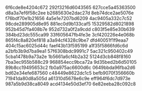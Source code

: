 6f6cde8e4204c672
292f3216d6043565
627cce5a45363500
d8a3a7ef6f58c2ee
b2685630e2dac27d
8eb74dce2ae5076e
f76bdf70e1b21656
4a5e1e7207bd6209
4ac9405a332c7c52
98cde289905d8e95
881ec0d9b133caf5
15329582d8021898
952b45d7fa408b7e
952d732a0f2a9cdd
c803f5e85e30b639
384bd23dc555ca99
33f605647fb4fe3e
3cf420226e4e068b
865f4c8a820ef818
a3a94cf4328c9be7
dfd40051f1f9eaa7
404c15ac6025d44c
faef43b13f595199
a1f35f5866fd6c6d
a2bfb3b9d7ba9ea1
57f6308bdc9991c7
5ac321c950402c49
5cba1478b9a73a2e
1b5661a6cf4b2a32
5124d3cb848f8160
7ba3ec955b588c29
968854ecc9bca72a
9d35bed2b6d50105
89b8cc19495653c2
fb0a975ac6600d6c
0649bbda96fba2d6
bd62e34efe687560
c48449e8622dc1c5
befb9070f356660b
71941da80d8a505d
a61310d5678e6c9e
eff964f6dc7d973e
987a5b9d38ca8049
acd4134e50d3ef70
6e82eeba28c092c8
